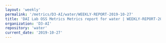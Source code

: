 ```yaml
---
layout: 'weekly'
permalink: '/metrics/D3-AI/water/WEEKLY-REPORT-2019-10-27'
title: 'DAI Lab OSS Metrics Metrics report for water | WEEKLY-REPORT-2019-10-27'
organization: 'D3-AI'
repository: 'water'
current_date: '2019-10-27'
---
```

